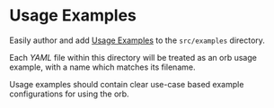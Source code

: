 # Usage Examples

Easily author and add [Usage Examples](https://circleci.com/docs/2.0/orb-author/#providing-usage-examples-of-orbs) to the `src/examples` directory.

Each _YAML_ file within this directory will be treated as an orb usage example, with a name which matches its filename.

Usage examples should contain clear use-case based example configurations for using the orb.
